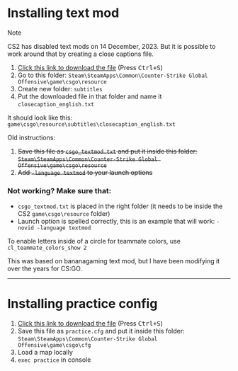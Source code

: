 # Installing text mod

> [!NOTE]
> CS2 has disabled text mods on 14 December, 2023. But it is possible to work around that by creating a close captions file.

1. [Click this link to download the file](https://raw.githubusercontent.com/xPaw/CS2/main/csgo_textmod.txt) (Press <kbd>Ctrl+S</kbd>)
2. Go to this folder: `Steam\SteamApps\Common\Counter-Strike Global Offensive\game\csgo\resource`
3. Create new folder: `subtitles`
4. Put the downloaded file in that folder and name it `closecaption_english.txt`

It should look like this: `game\csgo\resource\subtitles\closecaption_english.txt`

Old instructions:
1. ~~Save this file as `csgo_textmod.txt` and put it inside this folder: `Steam\SteamApps\Common\Counter-Strike Global Offensive\game\csgo\resource`~~
2. ~~Add `-language textmod` to your launch options~~

### Not working? Make sure that:
- `csgo_textmod.txt` is placed in the right folder (it needs to be inside the CS2 `game\csgo\resource` folder)
- Launch option is spelled correctly, this is an example that will work: `-novid -language textmod`

To enable letters inside of a circle for teammate colors, use `cl_teammate_colors_show 2`

This was based on bananagaming text mod, but I have been modifying it over the years for CS:GO.

----

# Installing practice config

1. [Click this link to download the file](https://raw.githubusercontent.com/xPaw/CS2/main/cs2practice.cfg) (Press <kbd>Ctrl+S</kbd>)
2. Save this file as `practice.cfg` and put it inside this folder: `Steam\SteamApps\Common\Counter-Strike Global Offensive\game\csgo\cfg`
3. Load a map locally
4. `exec practice` in console
